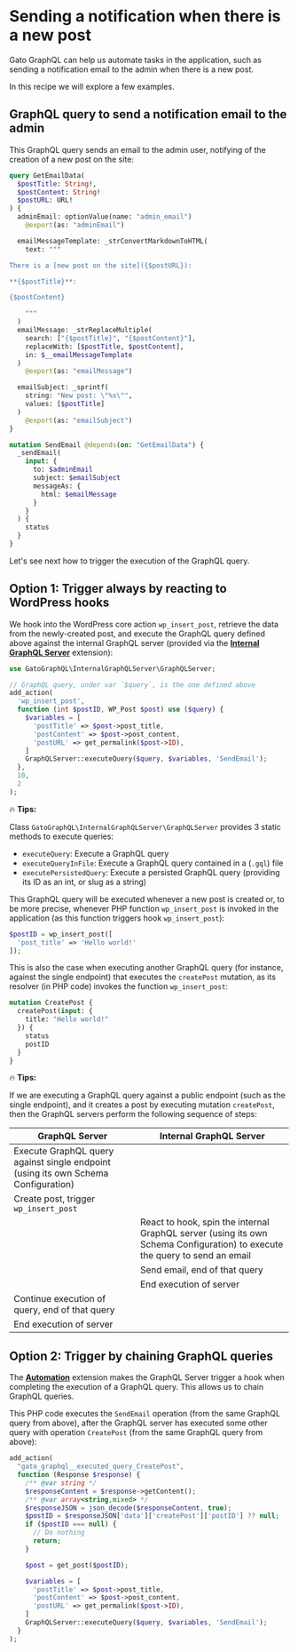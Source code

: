 # Sending a notification when there is a new post

Gato GraphQL can help us automate tasks in the application, such as sending a notification email to the admin when there is a new post.

In this recipe we will explore a few examples.

## GraphQL query to send a notification email to the admin

This GraphQL query sends an email to the admin user, notifying of the creation of a new post on the site:

```graphql
query GetEmailData(
  $postTitle: String!,
  $postContent: String!
  $postURL: URL!
) {
  adminEmail: optionValue(name: "admin_email")
    @export(as: "adminEmail")

  emailMessageTemplate: _strConvertMarkdownToHTML(
    text: """

There is a [new post on the site]({$postURL}):

**{$postTitle}**:

{$postContent}

    """
  )
  emailMessage: _strReplaceMultiple(
    search: ["{$postTitle}", "{$postContent}"],
    replaceWith: [$postTitle, $postContent],
    in: $__emailMessageTemplate
  )
    @export(as: "emailMessage")

  emailSubject: _sprintf(
    string: "New post: \"%s\"",
    values: [$postTitle]
  )
    @export(as: "emailSubject")
}

mutation SendEmail @depends(on: "GetEmailData") {
  _sendEmail(
    input: {
      to: $adminEmail
      subject: $emailSubject
      messageAs: {
        html: $emailMessage
      }
    }
  ) {
    status
  }
}
```

Let's see next how to trigger the execution of the GraphQL query.

## Option 1: Trigger always by reacting to WordPress hooks

We hook into the WordPress core action `wp_insert_post`, retrieve the data from the newly-created post, and execute the GraphQL query defined above against the internal GraphQL server (provided via the [**Internal GraphQL Server**](https://gatographql.com/extensions/internal-graphql-server/) extension):

```php
use GatoGraphQL\InternalGraphQLServer\GraphQLServer;

// GraphQL query, under var `$query`, is the one defined above
add_action(
  'wp_insert_post',
  function (int $postID, WP_Post $post) use ($query) {
    $variables = [
      'postTitle' => $post->post_title,
      'postContent' => $post->post_content,
      'postURL' => get_permalink($post->ID),
    ]
    GraphQLServer::executeQuery($query, $variables, 'SendEmail');
  },
  10,
  2
);
```

<div class="doc-highlight" markdown=1>

🔥 **Tips:**

Class `GatoGraphQL\InternalGraphQLServer\GraphQLServer` provides 3 static methods to execute queries:

- `executeQuery`: Execute a GraphQL query
- `executeQueryInFile`: Execute a GraphQL query contained in a (`.gql`) file
- `executePersistedQuery`: Execute a persisted GraphQL query (providing its ID as an int, or slug as a string)

</div>

This GraphQL query will be executed whenever a new post is created or, to be more precise, whenever PHP function `wp_insert_post` is invoked in the application (as this function triggers hook `wp_insert_post`):

```php
$postID = wp_insert_post([
  'post_title' => 'Hello world!'
]);
```

This is also the case when executing another GraphQL query (for instance, against the single endpoint) that executes the `createPost` mutation, as its resolver (in PHP code) invokes the function `wp_insert_post`:

```graphql
mutation CreatePost {
  createPost(input: {
    title: "Hello world!"
  }) {
    status
    postID
  }
}
```

<div class="doc-highlight" markdown=1>

🔥 **Tips:**

If we are executing a GraphQL query against a public endpoint (such as the single endpoint), and it creates a post by executing mutation `createPost`, then the GraphQL servers perform the following sequence of steps:

| GraphQL Server | Internal GraphQL Server |
| --- | --- |
| Execute GraphQL query against single endpoint (using its own Schema Configuration) | |
| Create post, trigger `wp_insert_post` | |
| | React to hook, spin the internal GraphQL server (using its own Schema Configuration) to execute the query to send an email |
| | Send email, end of that query |
| | End execution of server |
| Continue execution of query, end of that query |
| End execution of server | |

</div>

## Option 2: Trigger by chaining GraphQL queries

The [**Automation**](http://localhost:8080/extensions/automation/) extension makes the GraphQL Server trigger a hook when completing the execution of a GraphQL query. This allows us to chain GraphQL queries.

This PHP code executes the `SendEmail` operation (from the same GraphQL query from above), after the GraphQL server has executed some other query with operation `CreatePost` (from the same GraphQL query from above):

```php
add_action(
  "gato_graphql__executed_query_CreatePost",
  function (Response $response) {
    /** @var string */
    $responseContent = $response->getContent();
    /** @var array<string,mixed> */
    $responseJSON = json_decode($responseContent, true);
    $postID = $responseJSON['data']['createPost']['postID'] ?? null;
    if ($postID === null) {
      // Do nothing
      return;
    }

    $post = get_post($postID);

    $variables = [
      'postTitle' => $post->post_title,
      'postContent' => $post->post_content,
      'postURL' => get_permalink($post->ID),
    ]
    GraphQLServer::executeQuery($query, $variables, 'SendEmail');
  }
);
```
